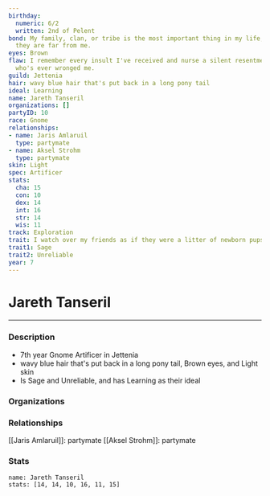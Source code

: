 ```yaml
---
birthday:
  numeric: 6/2
  written: 2nd of Pelent
bond: My family, clan, or tribe is the most important thing in my life, even when
  they are far from me.
eyes: Brown
flaw: I remember every insult I've received and nurse a silent resentment toward anyone
  who's ever wronged me.
guild: Jettenia
hair: wavy blue hair that's put back in a long pony tail
ideal: Learning
name: Jareth Tanseril
organizations: []
partyID: 10
race: Gnome
relationships:
- name: Jaris Amlaruil
  type: partymate
- name: Aksel Strohm
  type: partymate
skin: Light
spec: Artificer
stats:
  cha: 15
  con: 10
  dex: 14
  int: 16
  str: 14
  wis: 11
track: Exploration
trait: I watch over my friends as if they were a litter of newborn pups.
trait1: Sage
trait2: Unreliable
year: 7
---
```

# Jareth Tanseril
---
### Description
- 7th year Gnome Artificer in Jettenia
- wavy blue hair that's put back in a long pony tail, Brown eyes, and Light skin
- Is Sage and Unreliable, and has Learning as their ideal

### Organizations
### Relationships
[[Jaris Amlaruil]]: partymate
[[Aksel Strohm]]: partymate
### Stats
```statblock
name: Jareth Tanseril
stats: [14, 14, 10, 16, 11, 15]
```